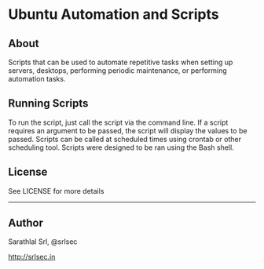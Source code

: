 # Ubuntu Automation and Scripts
## About 

Scripts that can be used to automate repetitive tasks when setting up servers, 
desktops, performing periodic maintenance, or performing automation tasks. 

## Running Scripts

To run the script, just call the script via the command line. If a script requires
an argument to be passed, the script will display the values to be passed. Scripts 
can be called at scheduled times using crontab or other scheduling tool. Scripts 
were designed to be ran using the Bash shell.

## License 

See LICENSE for more details

----

## Author

Sarathlal Srl, @srlsec

http://srlsec.in
